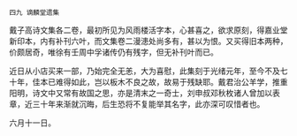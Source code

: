     四九 谪麟堂遗集 

   戴子高诗文集各二卷，最初所见为风雨楼活字本，心甚喜之，欲求原刻，得嘉业堂新印本，内有补刊六叶，而文集卷二漫漶处尚多有，甚以为恨。又买得旧本两种，价颇居奇，唯徐有壬周中孚诸传仍有残字，但无补刊叶而已。

   近日从小店买来一部，乃始完全无恙，大为喜慰，此集刻于光绪元年，至今不及七十年，佳本已难得如此，岂以板木不良之故，故易于残缺耶。戴君治公羊学，推重阳明，诗文中又常有故国之思，亦是清末之一奇士，刘申叔邓秋枚诸人曾加以表章，近三十年来渐就沉晦，后生恐将不复能举其名字，此亦深可叹惜者也。

   六月十一日。

